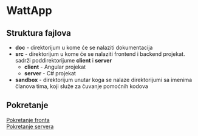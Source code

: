 # WattApp

## Struktura fajlova

* **doc** - direktorijum u kome će se nalaziti dokumentacija
* **src** - direktorijum u kome će se nalaziti frontend i backend projekat. sadrži poddirektorijume **client** i **server**
  * **client** - Angular projekat
  * **server** - C# projekat
* **sandbox** - direktorijum unutar koga se nalaze direktorijumi sa imenima članova tima, koji služe za čuvanje pomoćnih kodova

## Pokretanje
[Pokretanje fronta](./WattApp/client/README.md)  
[Pokretanje servera](./WattApp/server/README.md)